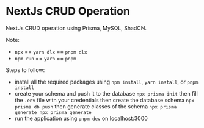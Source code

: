 # NextJs CRUD Operation
NextJs CRUD operation using Prisma, MySQL, ShadCN.

Note:
* `npx` == `yarn dlx` == `pnpm dlx`
* `npm run` == `yarn` == `pnpm`

Steps to follow:
* install all the required packages using `npm install`, `yarn install`, or `pnpm install`
* create your schema and push it to the database
    `npx prisma init`
then fill the `.env` file with your credentials
then create the database schema
    `npx prisma db push`
then generate classes of the schema
    `npx prisma generate npx prisma generate`
* run the application using `pnpm dev` on localhost:3000
